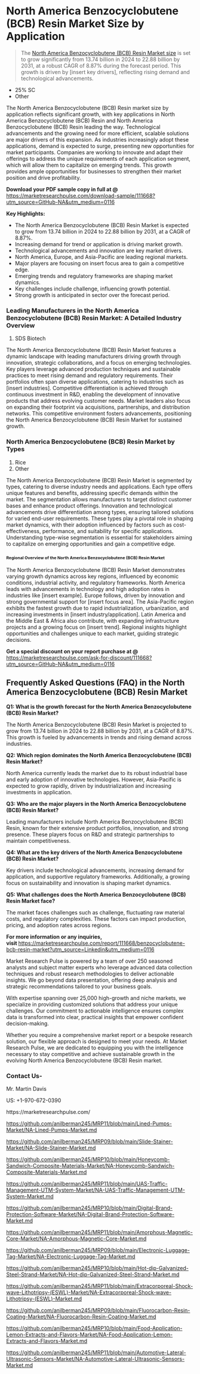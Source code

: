 <h1>North America Benzocyclobutene (BCB) Resin Market&nbsp;Size by Application</h1><blockquote><p>The <a href="https://marketresearchpulse.com/download-sample/111668?utm_source=GitHub-NA&amp;utm_medium=0116">North America Benzocyclobutene (BCB) Resin Market size</a> is set to grow significantly from 13.74 billion in 2024 to 22.88 billion by 2031, at a robust CAGR of 8.87% during the forecast period. This growth is driven by [insert key drivers], reflecting rising demand and technological advancements.</p></blockquote><ul><li>25% SC<li> Other</li></ul><p>The North America Benzocyclobutene (BCB) Resin market size by application reflects significant growth, with key applications in North America Benzocyclobutene (BCB) Resin and North America Benzocyclobutene (BCB) Resin leading the way. Technological advancements and the growing need for more efficient, scalable solutions are major drivers of this expansion. As industries increasingly adopt these applications, demand is expected to surge, presenting new opportunities for market participants. Companies are working to innovate and adapt their offerings to address the unique requirements of each application segment, which will allow them to capitalize on emerging trends. This growth provides ample opportunities for businesses to strengthen their market position and drive profitability.</p><p><strong>Download your PDF sample copy in full at @ </strong><a href="https://marketresearchpulse.com/download-sample/111668?utm_source=GitHub-NA&amp;utm_medium=0116">https://marketresearchpulse.com/download-sample/111668?utm_source=GitHub-NA&amp;utm_medium=0116</a></p><p><strong>Key Highlights: </strong></p><ul><li>The North America Benzocyclobutene (BCB) Resin Market is expected to grow from 13.74 billion in 2024 to 22.88 billion by 2031, at a CAGR of 8.87%.</li><li>Increasing demand for trend or application is driving market growth.</li><li>Technological advancements and innovation are key market drivers.</li><li>North America, Europe, and Asia-Pacific are leading regional markets.</li><li>Major players are focusing on insert focus area to gain a competitive edge.</li><li>Emerging trends and regulatory frameworks are shaping market dynamics.</li><li>Key challenges include challenge, influencing growth potential.</li><li>Strong growth is anticipated in sector over the forecast period.</li></ul><h3>Leading Manufacturers in the North America Benzocyclobutene (BCB) Resin Market: A Detailed Industry Overview</h3><ol><li>SDS Biotech</li></ol><div class="flex max-w-full flex-col flex-grow"><div class="min-h-8 text-message flex w-full flex-col items-end gap-2 whitespace-normal break-words [.text-message+&amp;]:mt-5" dir="auto" data-message-author-role="assistant" data-message-id="fd8432e4-4910-450d-b182-61b7bfb0a01f" data-message-model-slug="gpt-4o"><div class="flex w-full flex-col gap-1 empty:hidden first:pt-[3px]"><div class="markdown prose w-full break-words dark:prose-invert light"><p>The North America Benzocyclobutene (BCB) Resin Market features a dynamic landscape with leading manufacturers driving growth through innovation, strategic collaborations, and a focus on emerging technologies. Key players leverage advanced production techniques and sustainable practices to meet rising demand and regulatory requirements. Their portfolios often span diverse applications, catering to industries such as [insert industries]. Competitive differentiation is achieved through continuous investment in R&amp;D, enabling the development of innovative products that address evolving customer needs. Market leaders also focus on expanding their footprint via acquisitions, partnerships, and distribution networks. This competitive environment fosters advancements, positioning the North America Benzocyclobutene (BCB) Resin Market for sustained growth.</p></div></div></div></div><h3>North America Benzocyclobutene (BCB) Resin Market by Types</h3><ol><li>Rice<li> Other</li></ol><div class="flex max-w-full flex-col flex-grow"><div class="min-h-8 text-message flex w-full flex-col items-end gap-2 whitespace-normal break-words [.text-message+&amp;]:mt-5" dir="auto" data-message-author-role="assistant" data-message-id="084470be-0bb7-4664-bddf-5156b4f41249" data-message-model-slug="gpt-4o-mini"><div class="flex w-full flex-col gap-1 empty:hidden first:pt-[3px]"><div class="markdown prose w-full break-words dark:prose-invert light"><p>The North America Benzocyclobutene (BCB) Resin Market is segmented by types, catering to diverse industry needs and applications. Each type offers unique features and benefits, addressing specific demands within the market. The segmentation allows manufacturers to target distinct customer bases and enhance product offerings. Innovation and technological advancements drive differentiation among types, ensuring tailored solutions for varied end-user requirements. These types play a pivotal role in shaping market dynamics, with their adoption influenced by factors such as cost-effectiveness, performance, and suitability for specific applications. Understanding type-wise segmentation is essential for stakeholders aiming to capitalize on emerging opportunities and gain a competitive edge.</p></div></div></div></div><h3><span style="font-size: 11px;">Regional Overview of the North America Benzocyclobutene (BCB) Resin Market</span></h3><div class="flex max-w-full flex-col flex-grow"><div class="min-h-8 text-message flex w-full flex-col items-end gap-2 whitespace-normal break-words [.text-message+&amp;]:mt-5" dir="auto" data-message-author-role="assistant" data-message-id="e9038762-ce64-4e30-91c9-9bd413514231" data-message-model-slug="gpt-4o-mini"><div class="flex w-full flex-col gap-1 empty:hidden first:pt-[3px]"><div class="markdown prose w-full break-words dark:prose-invert light"><p>The North America Benzocyclobutene (BCB) Resin Market demonstrates varying growth dynamics across key regions, influenced by economic conditions, industrial activity, and regulatory frameworks. North America leads with advancements in technology and high adoption rates in industries like [insert example]. Europe follows, driven by innovation and strong governmental support for [insert focus area]. The Asia-Pacific region exhibits the fastest growth due to rapid industrialization, urbanization, and increasing investments in [insert industry/application]. Latin America and the Middle East &amp; Africa also contribute, with expanding infrastructure projects and a growing focus on [insert trend]. Regional insights highlight opportunities and challenges unique to each market, guiding strategic decisions.</p></div></div></div></div><p><strong>Get a special discount on your report purchase at @ </strong><a href="https://marketresearchpulse.com/ask-for-discount/111668?utm_source=GitHub-NA&amp;utm_medium=0116">https://marketresearchpulse.com/ask-for-discount/111668?utm_source=GitHub-NA&amp;utm_medium=0116</a></p><h2>Frequently Asked Questions (FAQ) in the North America Benzocyclobutene (BCB) Resin Market</h2><p><strong>Q1: What is the growth forecast for the North America Benzocyclobutene (BCB) Resin Market?</strong></p><p>The North America Benzocyclobutene (BCB) Resin Market is projected to grow from 13.74 billion in 2024 to 22.88 billion by 2031, at a CAGR of 8.87%. This growth is fueled by advancements in trends and rising demand across industries.</p><p><strong>Q2: Which region dominates the North America Benzocyclobutene (BCB) Resin Market?</strong></p><p>North America currently leads the market due to its robust industrial base and early adoption of innovative technologies. However, Asia-Pacific is expected to grow rapidly, driven by industrialization and increasing investments in application.</p><p><strong>Q3: Who are the major players in the North America Benzocyclobutene (BCB) Resin Market?</strong></p><p>Leading manufacturers include North America Benzocyclobutene (BCB) Resin, known for their extensive product portfolios, innovation, and strong presence. These players focus on R&amp;D and strategic partnerships to maintain competitiveness.</p><p><strong>Q4: What are the key drivers of the North America Benzocyclobutene (BCB) Resin Market?</strong></p><p>Key drivers include technological advancements, increasing demand for application, and supportive regulatory frameworks. Additionally, a growing focus on sustainability and innovation is shaping market dynamics.</p><p><strong>Q5: What challenges does the North America Benzocyclobutene (BCB) Resin Market face?</strong></p><p>The market faces challenges such as challenge, fluctuating raw material costs, and regulatory complexities. These factors can impact production, pricing, and adoption rates across regions.</p><p><strong>For more information or any inquiries, visit&nbsp;</strong><a href="https://marketresearchpulse.com/report/111668/benzocyclobutene-bcb-resin-market?utm_source=Linkedin&utm_medium=0116">https://marketresearchpulse.com/report/111668/benzocyclobutene-bcb-resin-market?utm_source=Linkedin&utm_medium=0116</a></p><p>Market Research Pulse is powered by a team of over 250 seasoned analysts and subject matter experts who leverage advanced data collection techniques and robust research methodologies to deliver actionable insights. We go beyond data presentation, offering deep analysis and strategic recommendations tailored to your business goals.</p><p>With expertise spanning over 25,000 high-growth and niche markets, we specialize in providing customized solutions that address your unique challenges. Our commitment to actionable intelligence ensures complex data is transformed into clear, practical insights that empower confident decision-making.</p><p>Whether you require a comprehensive market report or a bespoke research solution, our flexible approach is designed to meet your needs. At Market Research Pulse, we are dedicated to equipping you with the intelligence necessary to stay competitive and achieve sustainable growth in the evolving North America Benzocyclobutene (BCB) Resin market.</p><h3><strong>Contact Us-</strong></h3><p>Mr. Martin Davis</p><p>US: +1-970-672-0390</p><p>https://marketresearchpulse.com/</p><p><a href="https://github.com/anilberman245/MRP11/blob/main/Lined-Pumps-Market/NA-Lined-Pumps-Market.md">https://github.com/anilberman245/MRP11/blob/main/Lined-Pumps-Market/NA-Lined-Pumps-Market.md</a></p><p><a href="https://github.com/anilberman245/MRP09/blob/main/Slide-Stainer-Market/NA-Slide-Stainer-Market.md">https://github.com/anilberman245/MRP09/blob/main/Slide-Stainer-Market/NA-Slide-Stainer-Market.md</a></p><p><a href="https://github.com/anilberman245/MRP10/blob/main/Honeycomb-Sandwich-Composite-Materials-Market/NA-Honeycomb-Sandwich-Composite-Materials-Market.md">https://github.com/anilberman245/MRP10/blob/main/Honeycomb-Sandwich-Composite-Materials-Market/NA-Honeycomb-Sandwich-Composite-Materials-Market.md</a></p><p><a href="https://github.com/anilberman245/MRP11/blob/main/UAS-Traffic-Management-UTM-System-Market/NA-UAS-Traffic-Management-UTM-System-Market.md">https://github.com/anilberman245/MRP11/blob/main/UAS-Traffic-Management-UTM-System-Market/NA-UAS-Traffic-Management-UTM-System-Market.md</a></p><p><a href="https://github.com/anilberman245/MRP10/blob/main/Digital-Brand-Protection-Software-Market/NA-Digital-Brand-Protection-Software-Market.md">https://github.com/anilberman245/MRP10/blob/main/Digital-Brand-Protection-Software-Market/NA-Digital-Brand-Protection-Software-Market.md</a></p><p><a href="https://github.com/anilberman245/MRP11/blob/main/Amorphous-Magnetic-Core-Market/NA-Amorphous-Magnetic-Core-Market.md">https://github.com/anilberman245/MRP11/blob/main/Amorphous-Magnetic-Core-Market/NA-Amorphous-Magnetic-Core-Market.md</a></p><p><a href="https://github.com/anilberman245/MRP09/blob/main/Electronic-Luggage-Tag-Market/NA-Electronic-Luggage-Tag-Market.md">https://github.com/anilberman245/MRP09/blob/main/Electronic-Luggage-Tag-Market/NA-Electronic-Luggage-Tag-Market.md</a></p><p><a href="https://github.com/anilberman245/MRP10/blob/main/Hot-dip-Galvanized-Steel-Strand-Market/NA-Hot-dip-Galvanized-Steel-Strand-Market.md">https://github.com/anilberman245/MRP10/blob/main/Hot-dip-Galvanized-Steel-Strand-Market/NA-Hot-dip-Galvanized-Steel-Strand-Market.md</a></p><p><a href="https://github.com/anilberman245/MRP11/blob/main/Extracorporeal-Shock-wave-Lithotripsy-(ESWL)-Market/NA-Extracorporeal-Shock-wave-Lithotripsy-(ESWL)-Market.md">https://github.com/anilberman245/MRP11/blob/main/Extracorporeal-Shock-wave-Lithotripsy-(ESWL)-Market/NA-Extracorporeal-Shock-wave-Lithotripsy-(ESWL)-Market.md</a></p><p><a href="https://github.com/anilberman245/MRP09/blob/main/Fluorocarbon-Resin-Coating-Market/NA-Fluorocarbon-Resin-Coating-Market.md">https://github.com/anilberman245/MRP09/blob/main/Fluorocarbon-Resin-Coating-Market/NA-Fluorocarbon-Resin-Coating-Market.md</a></p><p><a href="https://github.com/anilberman245/MRP10/blob/main/Food-Application-Lemon-Extracts-and-Flavors-Market/NA-Food-Application-Lemon-Extracts-and-Flavors-Market.md">https://github.com/anilberman245/MRP10/blob/main/Food-Application-Lemon-Extracts-and-Flavors-Market/NA-Food-Application-Lemon-Extracts-and-Flavors-Market.md</a></p><p><a href="https://github.com/anilberman245/MRP11/blob/main/Automotive-Lateral-Ultrasonic-Sensors-Market/NA-Automotive-Lateral-Ultrasonic-Sensors-Market.md">https://github.com/anilberman245/MRP11/blob/main/Automotive-Lateral-Ultrasonic-Sensors-Market/NA-Automotive-Lateral-Ultrasonic-Sensors-Market.md</a></p>
